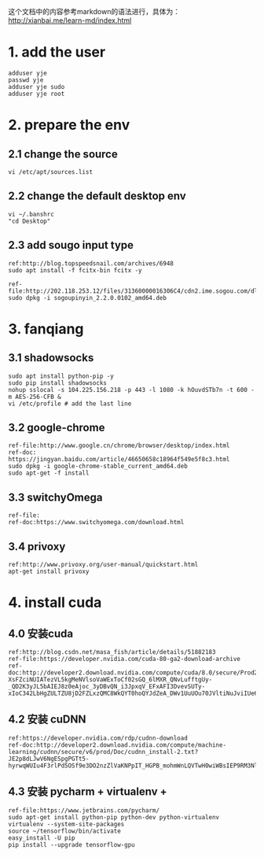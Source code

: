 这个文档中的内容参考markdown的语法进行，具体为：http://xianbai.me/learn-md/index.html

# 1. add the user
	adduser yje 
	passwd yje 
	adduser yje sudo
	adduser yje root
# 2. prepare the env
## 2.1 change the source 
	vi /etc/apt/sources.list
## 2.2 change the default desktop env
	vi ~/.banshrc 
	"cd Desktop"
## 2.3 add sougo input type
	ref:http://blog.topspeedsnail.com/archives/6948
	sudo apt install -f fcitx-bin fcitx -y
	
	ref-file:http://202.118.253.12/files/31360000016306C4/cdn2.ime.sogou.com/dl/index/1509619794/sogoupinyin_2.2.0.0102_amd64.deb	
	sudo dpkg -i sogoupinyin_2.2.0.0102_amd64.deb

# 3. fanqiang
## 3.1 shadowsocks
	sudo apt install python-pip -y 
	sudo pip install shadowsocks
	nohup sslocal -s 104.225.156.218 -p 443 -l 1080 -k hOuvdSTb7n -t 600 -m AES-256-CFB &
	vi /etc/profile # add the last line 
## 3.2 google-chrome
	ref-file:http://www.google.cn/chrome/browser/desktop/index.html
	ref-doc: https://jingyan.baidu.com/article/46650658c18964f549e5f8c3.html
	sudo dpkg -i google-chrome-stable_current_amd64.deb
	sudo apt-get -f install
## 3.3 switchyOmega
	ref-file:
	ref-doc:https://www.switchyomega.com/download.html
## 3.4 privoxy
	ref:http://www.privoxy.org/user-manual/quickstart.html	
	apt-get install privoxy
# 4. install cuda
## 4.0 安装cuda
	ref:http://blog.csdn.net/masa_fish/article/details/51882183
	ref-file:https://developer.nvidia.com/cuda-80-ga2-download-archive
	ref-doc:http://developer2.download.nvidia.com/compute/cuda/8.0/secure/Prod2/docs/sidebar/CUDA_Installation_Guide_Linux.pdf?XsFZciNUIATezVL5kgMeNVlsoVaWExToCf02sGQ_6lMXR_QNvLufftgUy-_QD2K3yJL5bAIEJ8z0eAjoc_3yDBvQN_i3JpxqV_EFxAFI3DvevSUTy-xIoC342LbHgZULTZU8jD2FZLxzQMC8WkQYT0hoQYJdZeA_DWv1UuUOu70JVltiNuJviIUe6Q

## 4.2 安装 cuDNN
	ref:https://developer.nvidia.com/rdp/cudnn-download
	ref-doc:http://developer2.download.nvidia.com/compute/machine-learning/cudnn/secure/v6/prod/Doc/cudnn_install-2.txt?JE2p8dLJwV6NgESpgPGTt5-hyrwqWUIu4F3rlPd5OSf9e3DO2nzZlVaKNPpIT_HGPB_mohmWnLQVTwH0wiWBsIEP9RM3NlNFfyUXo7ffVAYSNfQpQMrR0HVz7blCtd4o9PP3pzf9TwoLvRqucIB5T3R0t4BlBHIuhQXaG9oBbmtOmzAY
	
## 4.3 安装 pycharm + virtualenv + 
	ref-file:https://www.jetbrains.com/pycharm/
	sudo apt-get install python-pip python-dev python-virtualenv
	virtualenv --system-site-packages
	source ~/tensorflow/bin/activate
	easy_install -U pip
	pip install --upgrade tensorflow-gpu 
	
